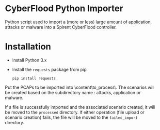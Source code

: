 # CyberFlood Python Importer
Python script used to import a (more or less) large amount of application, attacks or malware into a Spirent CyberFlood controller.

# Installation
* Install Python 3.x
* Install the `requests` package from pip

  `pip install requests`
  
 Put the PCAPs to be imported into \content\to_process\\<subdirectory>. The scenarios will be created based on the subdirectory name : attacks, application or malware.
 
 If a file is successfully imported and the associated scenario created, it will be moved to the `processed` directory. If either operation (file upload or scenario creation) fails, the file will be moved to the `failed_import` directory.
